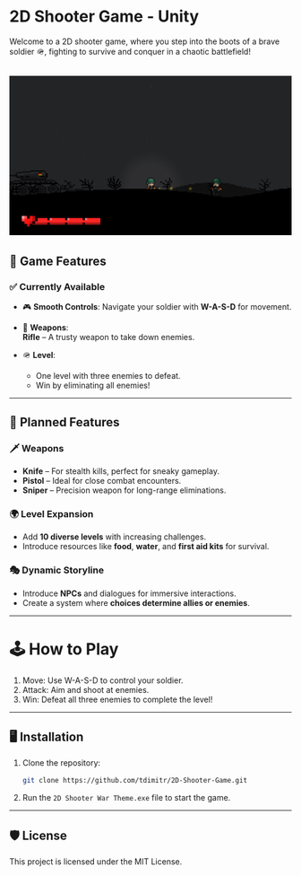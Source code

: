 # 2D Shooter Game - Unity

Welcome to a 2D shooter game, where you step into the boots of a brave soldier 🪖, fighting to survive and conquer in a chaotic battlefield! 

![2D Shooter Game](Screenshot.png)
---

## 🚀 Game Features

### ✅ Currently Available
- 🎮 **Smooth Controls**: Navigate your soldier with **W-A-S-D** for movement.  
- 🔫 **Weapons**:  
  **Rifle** – A trusty weapon to take down enemies.  

- 🪖 **Level**:  
  -  One level with three enemies to defeat.  
  -  Win by eliminating all enemies!

---

## 🔧 Planned Features

### 🗡 **Weapons**
-  **Knife** – For stealth kills, perfect for sneaky gameplay.  
-  **Pistol** – Ideal for close combat encounters.  
-  **Sniper** – Precision weapon for long-range eliminations.  

### 🌍 **Level Expansion**
-  Add **10 diverse levels** with increasing challenges.  
-  Introduce resources like **food**, **water**, and **first aid kits** for survival.  

### 🎭 **Dynamic Storyline**
-  Introduce **NPCs** and dialogues for immersive interactions.  
-  Create a system where **choices determine allies or enemies**.  

---


# 🕹️ How to Play
1. Move: Use W-A-S-D to control your soldier. 
2. Attack: Aim and shoot at enemies. 
3. Win: Defeat all three enemies to complete the level! 

---

## 🖥️ Installation

1. Clone the repository:  
   ```bash
   git clone https://github.com/tdimitr/2D-Shooter-Game.git
2. Run the `2D Shooter War Theme.exe` file to start the game.

---

## 🛡️ License
This project is licensed under the MIT License. 
